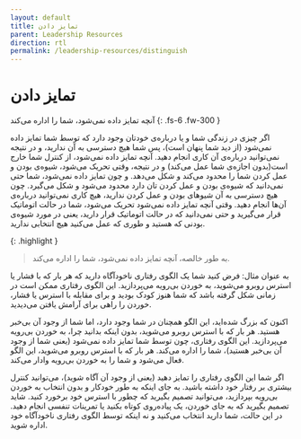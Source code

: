 ```yaml
---
layout: default
title: تمایز دادن
parent: Leadership Resources
direction: rtl
permalink: /leadership-resources/distinguish
---
```


# تمایز دادن

آنچه تمایز داده نمی‌شود، شما را اداره می‌کند
{: .fs-6 .fw-300 }

اگر چیزی در زندگی شما و یا دربارە‌ی خودتان وجود دارد که توسط شما تمایز داده نمی‌شود (از دید شما پنهان است)، پس شما هیچ دسترسی به آن ندارید، و در نتیجه نمی‌توانید دربارە‌ی آن کاری انجام دهید. آنچه تمایز داده نمی‌شود، از کنترل شما خارج است(بدون اجازه‌ی شما عمل می‌کند) و در نتیجه، وقتی تحریک می‌شود، شیوه‌ی بودن و عمل کردن شما را محدود می‌کند و شکل می‌دهد. و چون تمایز داده نمی‌شود، شما حتی نمی‌دانید که شیوه‌ی بودن و عمل کردن تان دارد محدود می‌شود و شکل می‌گیرد. چون هیچ دسترسی به آن شیوهای بودن و عمل کردن ندارید، هیچ کاری نمی‌توانید دربارە‌ی آن‌ها انجام دهید. وقتی آنچه تمایز داده نمی‌شود تحریک می‌شود، شما در حالت اتوماتیک قرار می‌گیرید و حتی نمی‌دانید که در حالت اتوماتیک قرار دارید، یعنی در مورد شیوه‌ی بودنی که هستید و طوری که عمل می‌کنید هیچ انتخابی ندارید.

{: .highlight }
> به طور خالصه، آنچه تمایز داده نمی‌شود، شما را اداره می‌کند.

به عنوان مثال: فرض کنید شما یک الگوی رفتاری ناخودآگاه دارید که هر بار که با فشار یا استرس روبرو می‌شوید، به خوردن بی‌رویه می‌پردازید. این الگوی رفتاری ممکن است در زمانی شکل گرفته باشد که شما هنوز کودک بودید و برای مقابله با استرس یا فشار، خوردن را راهی برای آرامش یافتن می‌دیدید.

اکنون که بزرگ شده‌اید، این الگو همچنان در شما وجود دارد، اما شما از وجود آن بی‌خبر هستید. هر بار که با استرس روبرو می‌شوید، بدون اینکه بدانید چرا، به خوردن بی‌رویه می‌پردازید. این الگوی رفتاری، چون توسط شما تمایز داده نمی‌شود (یعنی شما از وجود آن بی‌خبر هستید)، شما را اداره می‌کند. هر بار که با استرس روبرو می‌شوید، این الگو فعال می‌شود و شما را به خوردن بی‌رویه وادار می‌کند.

اگر شما این الگوی رفتاری را تمایز دهید (یعنی از وجود آن آگاه شوید)، می‌توانید کنترل بیشتری بر رفتار خود داشته باشید. به جای اینکه به طور خودکار و بدون انتخاب به خوردن بی‌رویه بپردازید، می‌توانید تصمیم بگیرید که چطور با استرس خود برخورد کنید. شاید تصمیم بگیرید که به جای خوردن، یک پیاده‌روی کوتاه بکنید یا تمرینات تنفسی انجام دهید. در این حالت، شما دارید انتخاب می‌کنید و نه اینکه توسط الگوی رفتاری ناخودآگاه خود اداره شوید.
